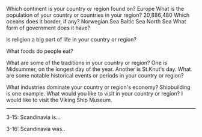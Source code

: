 Which continent is your country or region found on?
Europe
What is the population of your country or countries in your region?
20,886,480
Which oceans does it border, if any?
Norwegian Sea Baltic Sea North Sea
What form of government does it have?

Is religion a big part of life in your country or region?

What foods do people eat?

What are some of the traditions in your country or region?
One is Midsummer, on the longest day of the year. Another is St.Knut's day.
What are some notable historical events or periods in your country or region?

What industries dominate your country or region's economy?
Shipbuilding is one example.
What would you like to visit in your country or region?
I would like to visit the Viking Ship Museum.
***

3-15: Scandinavia is...

3-16: Scandinavia was..
